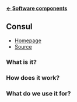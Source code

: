 #### [← Software components](docs/software-components/README.md)
## Consul
* [Homepage](https://consul.io)
* [Source](https://github.com/hashicorp/consul)

### What is it?

### How does it work?

### What do we use it for?
